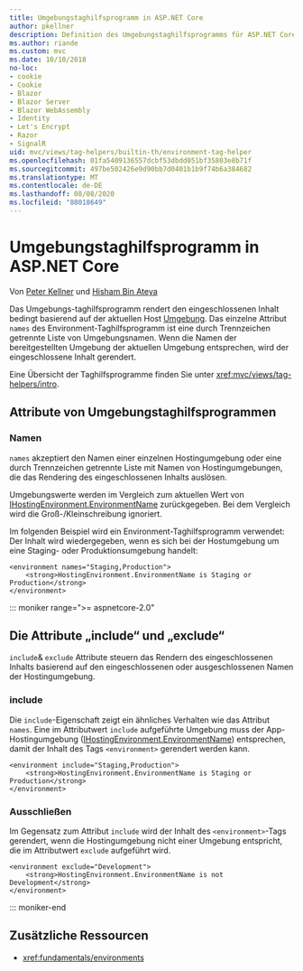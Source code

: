 ```yaml
---
title: Umgebungstaghilfsprogramm in ASP.NET Core
author: pkellner
description: Definition des Umgebungstaghilfsprogramms für ASP.NET Core, einschließlich aller Eigenschaften
ms.author: riande
ms.custom: mvc
ms.date: 10/10/2018
no-loc:
- cookie
- Cookie
- Blazor
- Blazor Server
- Blazor WebAssembly
- Identity
- Let's Encrypt
- Razor
- SignalR
uid: mvc/views/tag-helpers/builtin-th/environment-tag-helper
ms.openlocfilehash: 01fa5409136557dcbf53dbdd051bf35803e8b71f
ms.sourcegitcommit: 497be502426e9d90bb7d0401b1b9f74b6a384682
ms.translationtype: MT
ms.contentlocale: de-DE
ms.lasthandoff: 08/08/2020
ms.locfileid: "88018649"
---
```

# <a name="environment-tag-helper-in-aspnet-core"></a>Umgebungstaghilfsprogramm in ASP.NET Core

Von [Peter Kellner](https://peterkellner.net) und [Hisham Bin Ateya](https://twitter.com/hishambinateya)

Das Umgebungs-taghilfsprogramm rendert den eingeschlossenen Inhalt bedingt basierend auf der aktuellen Host [Umgebung](xref:fundamentals/environments). Das einzelne Attribut `names` des Environment-Taghilfsprogramm ist eine durch Trennzeichen getrennte Liste von Umgebungsnamen. Wenn die Namen der bereitgestellten Umgebung der aktuellen Umgebung entsprechen, wird der eingeschlossene Inhalt gerendert.

Eine Übersicht der Taghilfsprogramme finden Sie unter <xref:mvc/views/tag-helpers/intro>.

## <a name="environment-tag-helper-attributes"></a>Attribute von Umgebungstaghilfsprogrammen

### <a name="names"></a>Namen

`names` akzeptiert den Namen einer einzelnen Hostingumgebung oder eine durch Trennzeichen getrennte Liste mit Namen von Hostingumgebungen, die das Rendering des eingeschlossenen Inhalts auslösen.

Umgebungswerte werden im Vergleich zum aktuellen Wert von [IHostingEnvironment.EnvironmentName](xref:Microsoft.AspNetCore.Hosting.IHostingEnvironment.EnvironmentName*) zurückgegeben. Bei dem Vergleich wird die Groß-/Kleinschreibung ignoriert.

Im folgenden Beispiel wird ein Environment-Taghilfsprogramm verwendet: Der Inhalt wird wiedergegeben, wenn es sich bei der Hostumgebung um eine Staging- oder Produktionsumgebung handelt:

```cshtml
<environment names="Staging,Production">
    <strong>HostingEnvironment.EnvironmentName is Staging or Production</strong>
</environment>
```

::: moniker range=">= aspnetcore-2.0"

## <a name="include-and-exclude-attributes"></a>Die Attribute „include“ und „exclude“

`include`& `exclude` Attribute steuern das Rendern des eingeschlossenen Inhalts basierend auf den eingeschlossenen oder ausgeschlossenen Namen der Hostingumgebung.

### <a name="include"></a>include

Die `include`-Eigenschaft zeigt ein ähnliches Verhalten wie das Attribut `names`. Eine im Attributwert `include` aufgeführte Umgebung muss der App-Hostingumgebung ([IHostingEnvironment.EnvironmentName](xref:Microsoft.AspNetCore.Hosting.IHostingEnvironment.EnvironmentName*)) entsprechen, damit der Inhalt des Tags `<environment>` gerendert werden kann.

```cshtml
<environment include="Staging,Production">
    <strong>HostingEnvironment.EnvironmentName is Staging or Production</strong>
</environment>
```

### <a name="exclude"></a>Ausschließen

Im Gegensatz zum Attribut `include` wird der Inhalt des `<environment>`-Tags gerendert, wenn die Hostingumgebung nicht einer Umgebung entspricht, die im Attributwert `exclude` aufgeführt wird.

```cshtml
<environment exclude="Development">
    <strong>HostingEnvironment.EnvironmentName is not Development</strong>
</environment>
```

::: moniker-end

## <a name="additional-resources"></a>Zusätzliche Ressourcen

* <xref:fundamentals/environments>
